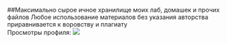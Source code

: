##Максимально сырое ичное хранилище моих лаб, домашек и прочих файлов
Любое использование материалов без указания авторства приравнивается к воровству и плагиату <br>
Просмотры профиля: ![](https://komarev.com/ghpvc/?username=ldpst)
<!--
**ldpst/ldpst** is a ✨ _special_ ✨ repository because its `README.md` (this file) appears on your GitHub profile.

Here are some ideas to get you started:

- 🔭 I’m currently working on ...
- 🌱 I’m currently learning ...
- 👯 I’m looking to collaborate on ...
- 🤔 I’m looking for help with ...
- 💬 Ask me about ...
- 📫 How to reach me: ...
- 😄 Pronouns: ...
- ⚡ Fun fact: ...
-->

